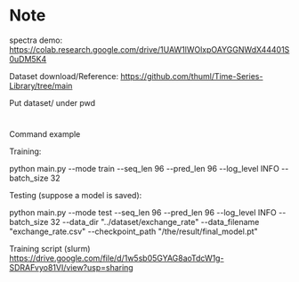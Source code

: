 # Note


spectra demo: https://colab.research.google.com/drive/1UAW1lWOlxpOAYGGNWdX44401S0uDM5K4

Dataset download/Reference: https://github.com/thuml/Time-Series-Library/tree/main

Put dataset/ under pwd

#

Command example

Training:

python main.py     --mode train  --seq_len 96   --pred_len 96   --log_level INFO  --batch_size 32 


Testing (suppose a model is saved):

python main.py     --mode test  --seq_len 96   --pred_len 96  --log_level INFO  --batch_size 32 --data_dir "../dataset/exchange_rate" --data_filename "exchange_rate.csv" --checkpoint_path "/the/result/final_model.pt"


Training script (slurm)
https://drive.google.com/file/d/1w5sb05GYAG8aoTdcW1g-SDRAFvyo81VI/view?usp=sharing


